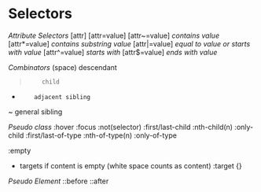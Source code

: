 # Selectors
*Attribute Selectors*
[attr]
[attr=value]
[attr~=value] *contains value*
[attr*=value] *contains substring value*
[attr|=value] *equal to value or starts with value*
[attr^=value] *starts with*
[attr$=value] *ends with value*

*Combinators*
(space)   descendant
>         child
+         adjacent sibling
~         general sibling

*Pseudo class*
:hover :focus :not(selector)
:first/last-child :nth-child(n) :only-child 
:first/last-of-type :nth-of-type(n) :only-of-type

:empty
- targets if content is empty (white space counts as content)
:target {}

*Pseudo Element*
::before ::after
